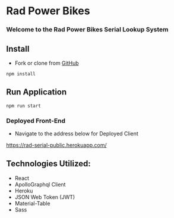# Rad Power Bikes

### Welcome to the Rad Power Bikes Serial Lookup System

## Install

- Fork or clone from [GitHub](https://github.com/Kparine/rad-serial-public)

```
npm install
```

## Run Application

```
npm run start
```

### Deployed Front-End

- Navigate to the address below for Deployed Client

https://rad-serial-public.herokuapp.com/

## Technologies Utilized:

- React
- ApolloGraphql Client
- Heroku
- JSON Web Token (JWT)
- Material-Table
- Sass
